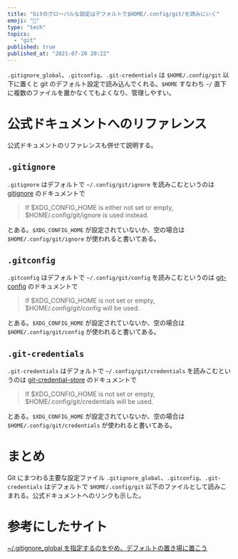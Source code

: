 ```yaml
---
title: "Gitのグローバルな設定はデフォルトで$HOME/.config/git/を読みにいく"
emoji: "📘"
type: "tech"
topics:
  - "git"
published: true
published_at: "2021-07-20 20:22"
---
```


`.gitignore_global`、`.gitconfig`、`.git-credentials` は `$HOME/.config/git` 以下に置くと git のデフォルト設定で読み込んでくれる。`$HOME` すなわち `~/` 直下に複数のファイルを置かなくてもよくなり、管理しやすい。

# 公式ドキュメントへのリファレンス

公式ドキュメントのリファレンスも併せて説明する。

## `.gitignore`

`.gitignore` はデフォルトで `~/.config/git/ignore` を読みこむというのは [gitignore](https://git-scm.com/docs/gitignore/2.31.1#_description) のドキュメントで

> If $XDG_CONFIG_HOME is either not set or empty, $HOME/.config/git/ignore is used instead.

とある。`$XDG_CONFIG_HOME` が設定されていないか、空の場合は `$HOME/.config/git/ignore` が使われると書いてある。

## `.gitconfig`

`.gitconfig` はデフォルトで `~/.config/git/config` を読みこむというのは [git-config](https://git-scm.com/docs/git-config/2.31.1#Documentation/git-config.txt-XDGCONFIGHOMEgitconfig) のドキュメントで

> If $XDG_CONFIG_HOME is not set or empty, $HOME/.config/git/config will be used.

とある。`$XDG_CONFIG_HOME` が設定されていないか、空の場合は `$HOME/.config/git/config` が使われると書いてある。

## `.git-credentials`

`.git-credentials` はデフォルトで `~/.config/git/credentials` を読みこむというのは [git-credential-store](https://git-scm.com/docs/git-credential-store/2.31.1#Documentation/git-credential-store.txt-XDGCONFIGHOMEgitcredentials) のドキュメントで

> If $XDG_CONFIG_HOME is not set or empty, $HOME/.config/git/credentials will be used.

とある。`$XDG_CONFIG_HOME` が設定されていないか、空の場合は `$HOME/.config/git/credentials` が使われると書いてある。

# まとめ

Git にまつわる主要な設定ファイル `.gitignore_global`、`.gitconfig`、`.git-credentials` はデフォルトで `$HOME/.config/git` 以下のファイルとして読みこまれる。公式ドキュメントへのリンクも示した。

# 参考にしたサイト

[~/.gitignore_global を指定するのをやめ、デフォルトの置き場に置こう](https://zenn.dev/qnighy/articles/1a756f2857dc20)

